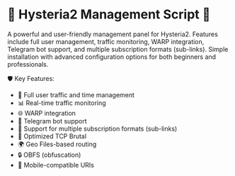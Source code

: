 # 🚀 Hysteria2 Management Script 🚀

A powerful and user-friendly management panel for Hysteria2. Features include full user management, traffic monitoring, WARP integration, Telegram bot support, and multiple subscription formats (sub-links). Simple installation with advanced configuration options for both beginners and professionals.

🛡️ Key Features:

- 🔐 Full user traffic and time management  
- 📊 Real-time traffic monitoring  
- 🌐 WARP integration  
- 🤖 Telegram bot support  
- 🔄 Support for multiple subscription formats (sub-links)  
- 🚄 Optimized TCP Brutal  
- 🌍 Geo Files-based routing  
- 🔒 OBFS (obfuscation)  
- 📱 Mobile-compatible URIs  
